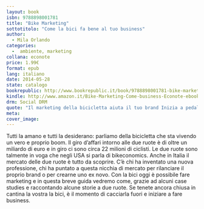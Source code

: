 ```yaml
---
layout: book
isbn: 9788898001781
title: "Bike Marketing"
sottotitolo: "Come la bici fa bene al tuo business"
author:
  - Mila Orlando
categories:
  -  ambiente, marketing
collana: econote
price: 1.99€
format: epub
lang: italiano
date: 2014-05-28 
state: catalogo
bookrepublic: http://www.bookrepublic.it/book/9788898001781-bike-marketing-come-la-bici-fa-bene-al-tuo-business/
kindle: http://www.amazon.it/Bike-Marketing-Come-business-Econote-ebook/dp/B00KM5N7X0/ 
drm: Social DRM
quote: "Il marketing della bicicletta aiuta il tuo brand Inizia a pedalare!"
meta:
cover_image:
---
```

Tutti la amano e tutti la desiderano: parliamo della bicicletta che sta vivendo un vero e proprio boom. Il giro d’affari intorno alle due ruote è di oltre un miliardo di euro e in giro ci sono circa 22 milioni di ciclisti. Le due ruote sono talmente in voga che negli USA si parla di bikeconomics. Anche in Italia il mercato delle due ruote è tutto da scoprire. C’è chi ha inventato una nuova professione, chi ha puntato a questa nicchia di mercato per rilanciare il proprio brand o per crearne uno ex novo. Con la bici oggi è possibile fare marketing e in questa breve guida vedremo come, grazie ad alcuni case studies e raccontando alcune storie a due ruote. Se tenete ancora chiusa in cantina la vostra la bici, è il momento di cacciarla fuori e iniziare a fare business.

